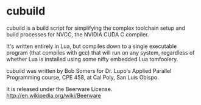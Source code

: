 cubuild
=======

cubuild is a build script for simplifying the complex toolchain setup and
build processes for NVCC, the NVIDIA CUDA C compiler.

It's written entirely in Lua, but compiles down to a single executable
program (that compiles with gcc) that will run on any system, regardless of
whether Lua is installed using some nifty embedded Lua tomfoolery.

cubuild was written by Bob Somers for Dr. Lupo's Applied Parallel
Programming course, CPE 458, at Cal Poly, San Luis Obispo.

It is released under the Beerware License.
http://en.wikipedia.org/wiki/Beerware
